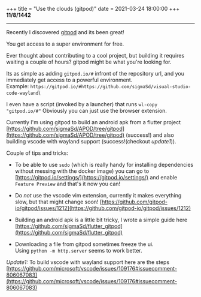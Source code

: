 +++
title = "Use the clouds (gitpod)"
date = 2021-03-24 18:00:00
+++
**11/8/1442**

---
Recently I discovered [gitpod](https://gitpod.io/) and its been great!

You get access to a super environment for free.

Ever thought about contributing to a cool project, but building it requires waiting a couple of hours? gitpod might be what you're looking for.

Its as simple as adding `gitpod.io/#` infront of the repository url, and you immediately get access to a powerful environment.\
Example: `https://gitpod.io/#https://github.com/sigmaSd/visual-studio-code-wayland`\

I even have a script (invoked by a launcher) that runs `wl-copy "gitpod.io/#"`
Obviously you can just use the browser extension.


Currently I'm using gitpod to build an android apk from a flutter project [https://github.com/sigmaSd/APOD/tree/gitpod](https://github.com/sigmaSd/APOD/tree/gitpod) (success!) and also building vscode with wayland support (success!(checkout *update1*)).


Couple of tips and tricks:
-  To be able to use `sudo` (which is really handy for installing dependencies without messing with the docker image) you can go to  [https://gitpod.io/settings/](https://gitpod.io/settings/) and enable `Feature Preview` and that's it now you can!

- Do *not* use the vscode vim extension, currently it makes everything slow, but that might change soon! [https://github.com/gitpod-io/gitpod/issues/1212](https://github.com/gitpod-io/gitpod/issues/1212)

- Building an android apk is a little bit tricky, I wrote a simple guide here [https://github.com/sigmaSd/flutter_gitpod](https://github.com/sigmaSd/flutter_gitpod)

- Downloading a file from gitpod sometimes freeze the ui.\
Using `python -m http.server` seems to work better.


*Update1:* To build vscode with wayland support here are the steps [https://github.com/microsoft/vscode/issues/109176#issuecomment-806067083](https://github.com/microsoft/vscode/issues/109176#issuecomment-806067083)

